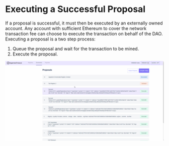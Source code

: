 # Executing a Successful Proposal

If a proposal is successful, it must then be executed by an externally owned account. Any account with sufficient Ethereum to cover the
network transaction fee can choose to execute the transaction on behalf of the DAO. Executing a proposal is a two step process:

1. Queue the proposal and wait for the transaction to be mined. 
2. Execute the proposal. 

![Screen capture of executing a successful proposal.](/documentation/images/Governance-Proposal-Execution.gif)